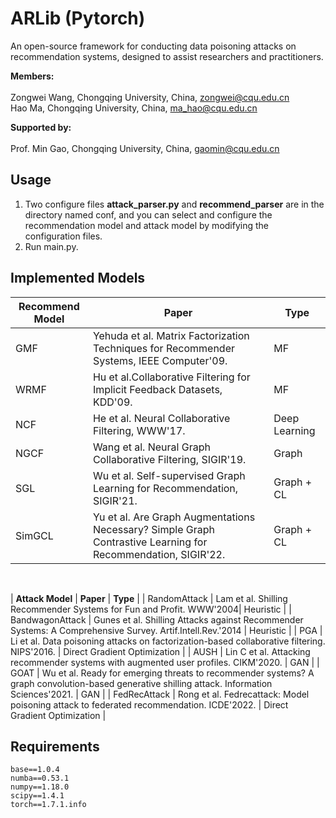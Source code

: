 # ARLib (Pytorch)
An open-source framework for conducting data poisoning attacks on recommendation systems, designed to assist researchers and practitioners. <br>

**Members:** <br><br>
Zongwei Wang, Chongqing University, China, zongwei@cqu.edu.cn <br>
Hao Ma, Chongqing University, China, ma_hao@cqu.edu.cn <br>

**Supported by:** <br><br>
Prof. Min Gao, Chongqing University, China, gaomin@cqu.edu.cn 

<h2>Usage</h2>

1. Two configure files **attack_parser.py** and **recommend_parser** are in the directory named conf, and you can select and configure the recommendation model and attack model by modifying the configuration files. <br>
2. Run main.py.

<h2>Implemented Models</h2>

| **Recommend Model** | **Paper** | **Type** |
| --- | --- | --- |
| GMF | Yehuda et al. Matrix Factorization Techniques for Recommender Systems, IEEE Computer'09. | MF|
| WRMF | Hu et al.Collaborative Filtering for Implicit Feedback Datasets, KDD'09. | MF |
| NCF | He et al. Neural Collaborative Filtering, WWW'17. | Deep Learning |
| NGCF | Wang et al. Neural Graph Collaborative Filtering, SIGIR'19. | Graph |
| SGL | Wu et al. Self-supervised Graph Learning for Recommendation, SIGIR'21. | Graph + CL |
| SimGCL | Yu et al. Are Graph Augmentations Necessary? Simple Graph Contrastive Learning for Recommendation, SIGIR'22. | Graph + CL |

<br>

| **Attack Model** | **Paper** | **Type** |
| RandomAttack | Lam et al. Shilling Recommender Systems for Fun and Profit. WWW'2004| Heuristic |
| BandwagonAttack | Gunes et al. Shilling Attacks against Recommender Systems: A Comprehensive Survey. Artif.Intell.Rev.'2014 | Heuristic |
| PGA | Li et al. Data poisoning attacks on factorization-based collaborative filtering. NIPS'2016. | Direct Gradient Optimization |
| AUSH | Lin C et al. Attacking recommender systems with augmented user profiles. CIKM'2020. | GAN |
| GOAT | Wu et al. Ready for emerging threats to recommender systems? A graph convolution-based generative shilling attack. Information Sciences'2021. | GAN |
| FedRecAttack | Rong  et al. Fedrecattack: Model poisoning attack to federated recommendation. ICDE'2022. | Direct Gradient Optimization |

<h2>Requirements</h2>

```
base==1.0.4
numba==0.53.1
numpy==1.18.0
scipy==1.4.1
torch==1.7.1.info
```




